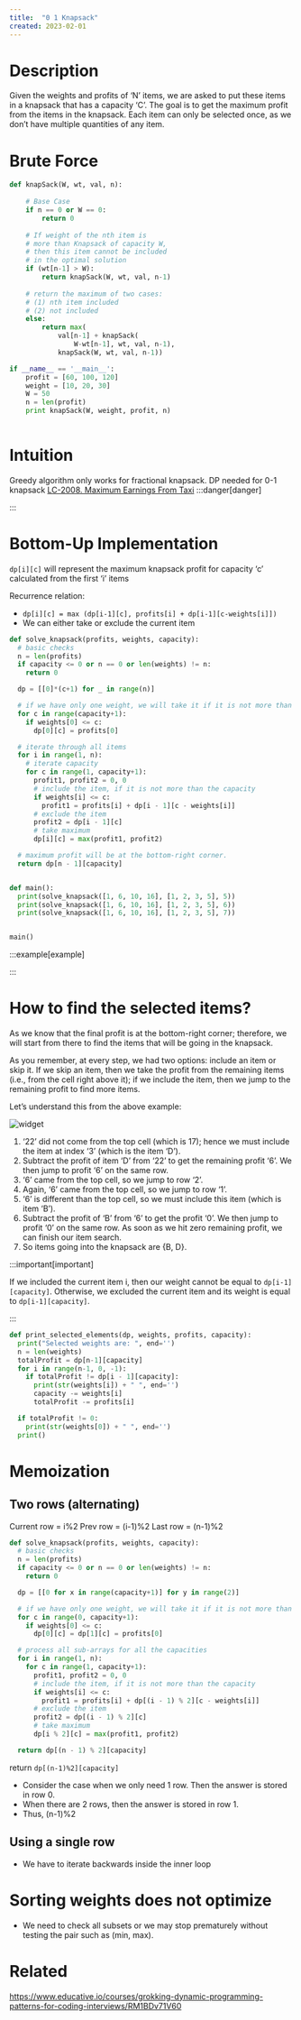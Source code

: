 ```yaml
---
title:  "0 1 Knapsack"
created: 2023-02-01
---
```



# Description
Given the weights and profits of ‘N’ items, we are asked to put these items in a knapsack that has a capacity ‘C’. The goal is to get the maximum profit from the items in the knapsack. Each item can only be selected once, as we don’t have multiple quantities of any item.
# Brute Force
```python
def knapSack(W, wt, val, n):
 
    # Base Case
    if n == 0 or W == 0:
        return 0
 
    # If weight of the nth item is
    # more than Knapsack of capacity W,
    # then this item cannot be included
    # in the optimal solution
    if (wt[n-1] > W):
        return knapSack(W, wt, val, n-1)
 
    # return the maximum of two cases:
    # (1) nth item included
    # (2) not included
    else:
        return max(
            val[n-1] + knapSack(
                W-wt[n-1], wt, val, n-1),
            knapSack(W, wt, val, n-1))

if __name__ == '__main__':
    profit = [60, 100, 120]
    weight = [10, 20, 30]
    W = 50
    n = len(profit)
    print knapSack(W, weight, profit, n)
 
```
# Intuition
Greedy algorithm only works for fractional knapsack. DP needed for 0-1 knapsack
[LC-2008. Maximum Earnings From Taxi](</docs/Algos Practice/Leetcode Questions/LC-2008. Maximum Earnings From Taxi.md>)
:::danger[danger] 


:::

# Bottom-Up Implementation
`dp[i][c]` will represent the maximum knapsack profit for capacity ‘c’ calculated from the first ‘i’ items

Recurrence relation:
- `dp[i][c] = max (dp[i-1][c], profits[i] + dp[i-1][c-weights[i]])`
- We can either take or exclude the current item

```python
def solve_knapsack(profits, weights, capacity):
  # basic checks
  n = len(profits)
  if capacity <= 0 or n == 0 or len(weights) != n:
    return 0

  dp = [[0]*(c+1) for _ in range(n)]

  # if we have only one weight, we will take it if it is not more than the capacity
  for c in range(capacity+1):
    if weights[0] <= c:
      dp[0][c] = profits[0]

  # iterate through all items
  for i in range(1, n):
	# iterate capacity
    for c in range(1, capacity+1):
      profit1, profit2 = 0, 0
      # include the item, if it is not more than the capacity
      if weights[i] <= c:
        profit1 = profits[i] + dp[i - 1][c - weights[i]]
      # exclude the item
      profit2 = dp[i - 1][c]
      # take maximum
      dp[i][c] = max(profit1, profit2)

  # maximum profit will be at the bottom-right corner.
  return dp[n - 1][capacity]


def main():
  print(solve_knapsack([1, 6, 10, 16], [1, 2, 3, 5], 5))
  print(solve_knapsack([1, 6, 10, 16], [1, 2, 3, 5], 6))
  print(solve_knapsack([1, 6, 10, 16], [1, 2, 3, 5], 7))


main()
```

:::example[example] 


:::

# How to find the selected items?

As we know that the final profit is at the bottom-right corner; therefore, we will start from there to find the items that will be going in the knapsack.

As you remember, at every step, we had two options: include an item or skip it. If we skip an item, then we take the profit from the remaining items (i.e., from the cell right above it); if we include the item, then we jump to the remaining profit to find more items.

Let’s understand this from the above example:

![widget](https://www.educative.io/api/collection/5668639101419520/5633779737559040/page/5666387129270272/image/5696910388101120?page_type=collection_lesson)

1.  ‘22’ did not come from the top cell (which is 17); hence we must include the item at index ‘3’ (which is the item ‘D’).
2.  Subtract the profit of item ‘D’ from ‘22’ to get the remaining profit ‘6’. We then jump to profit ‘6’ on the same row.
3.  ‘6’ came from the top cell, so we jump to row ‘2’.
4.  Again, ‘6’ came from the top cell, so we jump to row ‘1’.
5.  ‘6’ is different than the top cell, so we must include this item (which is item ‘B’).
6.  Subtract the profit of ‘B’ from ‘6’ to get the profit ‘0’. We then jump to profit ‘0’ on the same row. As soon as we hit zero remaining profit, we can finish our item search.
7.  So items going into the knapsack are {B, D}.


:::important[important] 

If we included the current item i, then our weight cannot be equal to `dp[i-1][capacity]`.
Otherwise, we excluded the current item and its weight is equal to `dp[i-1][capacity]`. 

:::

```python
def print_selected_elements(dp, weights, profits, capacity):
  print("Selected weights are: ", end='')
  n = len(weights)
  totalProfit = dp[n-1][capacity]
  for i in range(n-1, 0, -1):
    if totalProfit != dp[i - 1][capacity]:
      print(str(weights[i]) + " ", end='')
      capacity -= weights[i]
      totalProfit -= profits[i]

  if totalProfit != 0:
    print(str(weights[0]) + " ", end='')
  print()
```

# Memoization

## Two rows (alternating)

Current row = i%2
Prev row = (i-1)%2
Last row = (n-1)%2

```python
def solve_knapsack(profits, weights, capacity):
  # basic checks
  n = len(profits)
  if capacity <= 0 or n == 0 or len(weights) != n:
    return 0

  dp = [[0 for x in range(capacity+1)] for y in range(2)]

  # if we have only one weight, we will take it if it is not more than the capacity
  for c in range(0, capacity+1):
    if weights[0] <= c:
      dp[0][c] = dp[1][c] = profits[0]

  # process all sub-arrays for all the capacities
  for i in range(1, n):
    for c in range(1, capacity+1):
      profit1, profit2 = 0, 0
      # include the item, if it is not more than the capacity
      if weights[i] <= c:
        profit1 = profits[i] + dp[(i - 1) % 2][c - weights[i]]
      # exclude the item
      profit2 = dp[(i - 1) % 2][c]
      # take maximum
      dp[i % 2][c] = max(profit1, profit2)

  return dp[(n - 1) % 2][capacity]
```

return `dp[(n-1)%2][capacity]`
- Consider the case when we only need 1 row. Then the answer is stored in row 0. 
- When there are 2 rows, then the answer is stored in row 1. 
- Thus, (n-1)%2

## Using a single row
- We have to iterate backwards inside the inner loop 

# Sorting weights does not optimize
- We need to check all subsets or we may stop prematurely without testing the pair such as (min, max). 

# Related
https://www.educative.io/courses/grokking-dynamic-programming-patterns-for-coding-interviews/RM1BDv71V60

